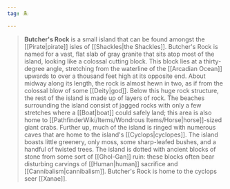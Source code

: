 ```yaml
---
tag: 🏝️

---
```

> **Butcher's Rock** is a small island that can be found amongst the [[Pirate|pirate]] isles of [[Shackles|the Shackles]]. Butcher's Rock is named for a vast, flat slab of gray granite that sits atop most of the island, looking like a colossal cutting block. This block lies at a thirty-degree angle, stretching from the waterline of the [[Arcadian Ocean]] upwards to over a thousand feet high at its opposite end. About midway along its length, the rock is almost hewn in two, as if from the colossal blow of some [[Deity|god]]. Below this huge rock structure, the rest of the island is made up of layers of rock. The beaches surrounding the island consist of jagged rocks with only a few stretches where a [[Boat|boat]] could safely land; this area is also home to [[PathfinderWiki/Items/Wondrous Items/Horse|horse]]-sized giant crabs. Further up, much of the island is ringed with numerous caves that are home to the island's [[Cyclops|cyclopes]]. 
 The island boasts little greenery, only moss, some sharp-leafed bushes, and a handful of twisted trees. The island is dotted with ancient blocks of stone from some sort of [[Ghol-Gan]] ruin: these blocks often bear disturbing carvings of [[Human|human]] sacrifice and [[Cannibalism|cannibalism]]. Butcher's Rock is home to the cyclops seer [[Xanae]].








